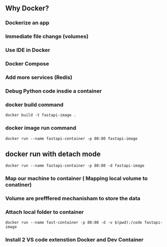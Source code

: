 ## Why Docker?

### Dockerize an app

### Immediate file change (volumes)

### Use IDE in Docker

### Docker Compose

### Add more services (Redis)

### Debug Python code insdie a container

### docker build command
```
docker build -t fastapi-image .
```
### docker image run command
```
docker run --name fastapi-container -p 80:80 fastapi-image
```
## docker run with detach mode
```
docker run --name fastapi-container -p 80:80 -d fastapi-image
```
### Map our machine to container ( Mapping local volume to conatiner)

### Volume are prefffered mechanisham to store the data

### Attach local folder to container
```
docker run --name fast-container -p 80:80 -d -v $(pwd):/code fastapi-image
```
### Install 2 VS code extenstion Docker and Dev Container

